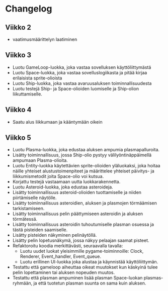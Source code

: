 # Changelog

## Viikko 2

- vaatimusmäärittelyn laatiminen


## Viikko 3

- Luotu GameLoop-luokka, joka vastaa sovelluksen käyttöliittymästä
- Luotu Space-luokka, joka vastaa sovelluslogiikasta ja pitää kirjaa erilaisista sprite-olioista
- Luotu Ship-luokka, joka vastaa avaruusaluksen toiminnallisuudesta
- Luotu testejä Ship- ja Space-olioiden luomiselle ja Ship-olion liikuttamiselle.


## Viikko 4

- Saatu alus liikkumaan ja kääntymään oikein


## Viikko 5

- Luotu Plasma-luokka, joka edustaa aluksen ampumia plasmapalluroita.
- Lisätty toiminnallisuus, jossa Ship-olio pystyy välilyöntinäppäimellä ampumaan 
Plasma-olioita.
- Luotu Entity-luokka käytettävien sprite-olioiden yläluokaksi, joka hoitaa näille 
yhteiset alustustoimenpiteet ja määrittelee yhteiset päivitys- ja liikkumismetodit 
joita Space-olio voi kutsua.
- Korjattu testejä vastaamaan uutta luokkarakennetta.
- Luotu Asteroid-luokka, joka edustaa asteroideja.
- Lisätty toiminnallisuus asteroid-olioiden tuottamiselle ja niiden piirtämiselle näytölle.
- Lisätty toiminnallisuus asteroidien, aluksen ja plasmojen törmäämisen tarkistamiseen.
- Lisätty toiminnallisuus pelin päättymiseen asteroidin ja aluksen törmätessä.
- Lisätty toiminnallisuus asteroidin tuhoutumiselle plasman osuessa ja tästä pisteiden saamiselle.
- Lisätty pisteiden näkyminen pelinäytöllä.
- Lisätty pelin lopetusnäkymä, jossa näkyy pelaajan saamat pisteet.
- Refaktoroitu koodia merkittävästi, seuraavalla tavalla:
  - Luotu uudet luokat yleisimmille pygame-toiminnoille: Clock, Renderer, Event_handler, Event_queue.
  - Luotu erillinen UI-luokka joka alustaa ja käynnistää käyttöliittymän.
- Testattu että gameloop aiheuttaa oikeat muutokset kun käskyinä tulee pelin lopettaminen tai aluksen nopeuden muutos.
- Testattu että plasman ampuminen lisää plasman Space-luokan plasmas-ryhmään, ja että tuotetun plasman suunta on sama kuin aluksen.
